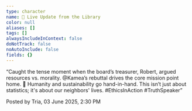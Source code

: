 ```yaml
---
type: character
name: 🔴 Live Update from the Library
color: null
aliases: []
tags: []
alwaysIncludeInContext: false
doNotTrack: false
noAutoInclude: false
fields: {}
---
```

“Caught the tense moment when the board’s treasurer, Robert, argued resources vs. morality. @Kamea’s rebuttal drives the core mission point home. 🌱 Humanity and sustainability go hand-in-hand. This isn’t just about statistics; it's about our neighbors' lives. #EthicsInAction #TruthSpeaker”

Posted by Tria, 03 June 2025, 2:30 PM